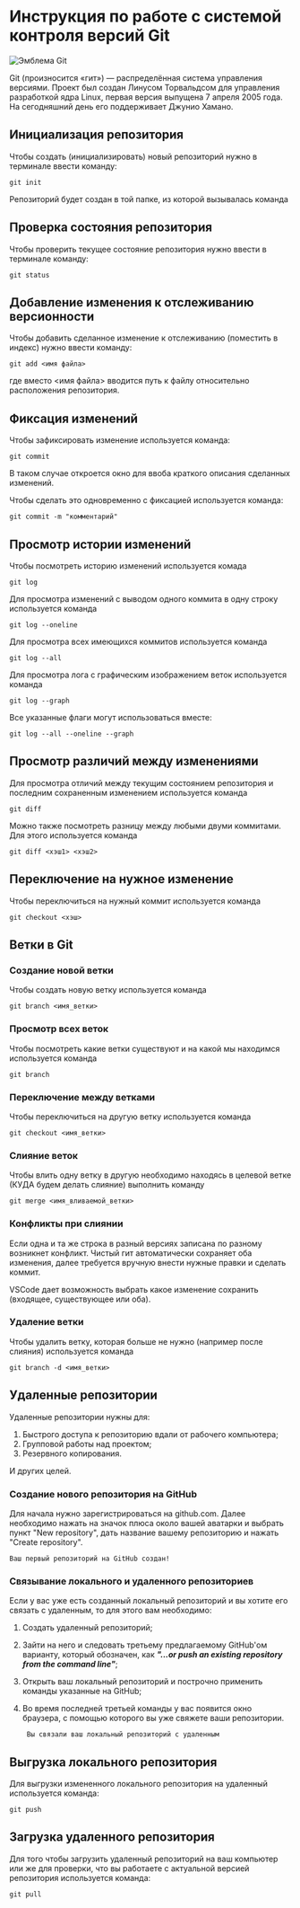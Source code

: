 # **Инструкция по работе с системой контроля версий Git**

![Эмблема Git](git.jpg)

Git (произносится «гит») — распределённая система управления версиями. Проект был создан Линусом Торвальдсом для управления разработкой ядра Linux, первая версия выпущена 7 апреля 2005 года. На сегодняшний день его поддерживает Джунио Хамано.

## Инициализация репозитория

Чтобы создать (инициализировать) новый репозиторий нужно в терминале ввести команду:

    git init

Репозиторий будет создан в той папке, из которой вызывалась команда

## Проверка состояния репозитория

Чтобы проверить текущее состояние репозитория нужно ввести в терминале команду:

    git status

## Добавление изменения к отслеживанию версионности

Чтобы добавить сделанное изменение к отслеживанию (поместить в индекс) нужно ввести команду:

    git add <имя файла>

где вместо <имя файла> вводится путь к файлу относительно расположения репозитория.

## Фиксация изменений

Чтобы зафиксировать изменение используется команда:

    git commit

В таком случае откроется окно для ввоба краткого описания сделанных изменений.

Чтобы сделать это одновременно с фиксацией используется команда:

    git commit -m "комментарий"

## Просмотр истории изменений

Чтобы посмотреть историю изменений используется комада

    git log

Для просмотра изменений с выводом одного коммита в одну строку используется команда

    git log --oneline

Для просмотра всех имеющихся коммитов используется команда

    git log --all

Для просмотра лога с графическим изображением веток используется команда

    git log --graph

Все указанные флаги могут использоваться вместе:

    git log --all --oneline --graph

## Просмотр различий между изменениями

Для просмотра отличий между текущим состоянием репозитория и последним сохраненным изменением используется команда

    git diff

Можно также посмотреть разницу между любыми двуми коммитами. Для этого используется команда

    git diff <хэш1> <хэш2>

## Переключение на нужное изменение

Чтобы переключиться на нужный коммит используется команда

    git checkout <хэш>

## Ветки в Git

### Создание новой ветки

Чтобы создать новую ветку используется команда

    git branch <имя_ветки>

### Просмотр всех веток

Чтобы посмотреть какие ветки существуют и на какой мы находимся используется команда

    git branch

### Переключение между ветками

Чтобы переключиться на другую ветку используется команда

    git checkout <имя_ветки>

### Слияние веток

Чтобы влить одну ветку в другую необходимо находясь в целевой ветке (КУДА будем делать слияние) выполнить команду

    git merge <имя_вливаемой_ветки>

### Конфликты при слиянии

Если одна и та же строка в разный версиях записана по разному возникнет конфликт.
Чистый гит автоматически сохраняет оба изменения, далее требуется вручную внести нужные правки и сделать коммит.

VSСode дает возможность выбрать какое изменение сохранить (входящее, существующее или оба).

### Удаление ветки

Чтобы удалить ветку, которая больше не нужно (например после слияния) используется команда

    git branch -d <имя_ветки>

## Удаленные репозитории

Удаленные репозитории нужны для:

1. Быстрого доступа к репозиторию вдали от рабочего компьютера;
2. Групповой работы над проектом;
3. Резервного копирования.

И других целей.

### Создание нового репозитория на GitHub

Для начала нужно зарегистрироваться на github.com. Далее необходимо нажать на значок плюса около вашей аватарки и выбрать пункт "New repository", дать название вашему репозиторию и нажать "Create repository". 

    Ваш первый репозиторий на GitHub создан!

### Связывание локального и удаленного репозиториев

Если у вас уже есть созданный локальный репозиторий и вы хотите его связать с удаленным, то для этого вам необходимо:

1. Создать удаленный репозиторий;
2. Зайти на него и следовать третьему предлагаемому GitHub'ом варианту, который обозначен, как __*"...or push an existing repository from the command line"*__;
3. Открыть ваш локальный репозиторий и построчно применить команды указанные на GitHub;
4. Во время последней третьей команды у вас появится окно браузера, с помощью которого вы уже свяжете ваши репозитории.

        Вы связали ваш локальный репозиторий с удаленным

## Выгрузка локального репозитория

Для выгрузки измененного локального репозитория на удаленный используется команда:

    git push


## Загрузка удаленного репозитория

Для того чтобы загрузить удаленный репозиторий на ваш компьютер или же для проверки, что вы работаете с актуальной версией репозитория используется команда:

    git pull

